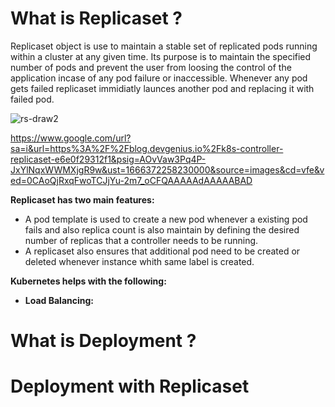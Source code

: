 # What is Replicaset ?

Replicaset object is use to maintain a stable set of replicated pods running within a cluster at any given time. Its purpose is to maintain the specified number of pods and prevent the user from loosing the control of the application incase of any pod failure or inaccessible. Whenever any pod gets failed replicaset immidiatly launces another pod and replacing it with failed pod.


![rs-draw2](https://user-images.githubusercontent.com/69069614/196505214-b8c6e959-1d99-4b78-ad17-bad141e5d0c3.png)

https://www.google.com/url?sa=i&url=https%3A%2F%2Fblog.devgenius.io%2Fk8s-controller-replicaset-e6e0f29312f1&psig=AOvVaw3Pq4P-JxYlNqxWWMXjgR9w&ust=1666372258230000&source=images&cd=vfe&ved=0CAoQjRxqFwoTCJjYu-2m7_oCFQAAAAAdAAAAABAD

**Replicaset has two main features:**
- A pod template is used to create a new pod whenever a existing pod fails and also replica count is also maintain by defining the desired number of replicas that a controller needs to be running.
- A replicaset also ensures that additional pod need to be created or deleted whenever instance whith same label is created.

**Kubernetes helps with the following:**
- **Load Balancing:** 





# What is Deployment ?



# Deployment with Replicaset




